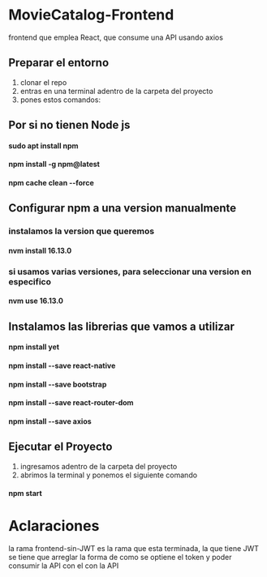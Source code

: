 # MovieCatalog-Frontend 

frontend que emplea React, que consume una API usando axios

## Preparar el entorno

1. clonar el repo
2. entras en una terminal adentro de la carpeta del proyecto
3. pones estos comandos:
## Por si no tienen Node js
#### sudo apt install npm
#### npm install -g npm@latest
#### npm cache clean --force
## Configurar npm a una version manualmente
### instalamos la version que queremos
#### nvm install 16.13.0
### si usamos varias versiones, para seleccionar una version en especifico
#### nvm use 16.13.0
## Instalamos las librerias que vamos a utilizar
#### npm install yet
#### npm install --save react-native
#### npm install --save bootstrap
#### npm install --save react-router-dom
#### npm install --save axios

## Ejecutar el Proyecto

1. ingresamos adentro de la carpeta del proyecto
2. abrimos la terminal y ponemos el siguiente comando

#### npm start

# Aclaraciones
la rama frontend-sin-JWT es la rama que esta terminada, la que tiene JWT se tiene que arreglar la forma de como se optiene el token y poder consumir la API con el con la API 
